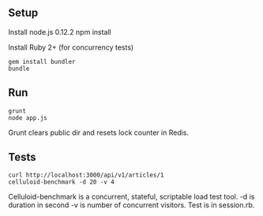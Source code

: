 
Setup
-----
Install node.js 0.12.2
    npm install

Install Ruby 2+ (for concurrency tests)

    gem install bundler
    bundle


Run
---
    grunt
    node app.js

Grunt clears public dir and resets lock counter in Redis.

Tests
---------
    curl http://localhost:3000/api/v1/articles/1
    celluloid-benchmark -d 20 -v 4

Celluloid-benchmark is a concurrent, stateful, scriptable load test tool. -d is duration in second -v is number of concurrent visitors. Test is in session.rb.